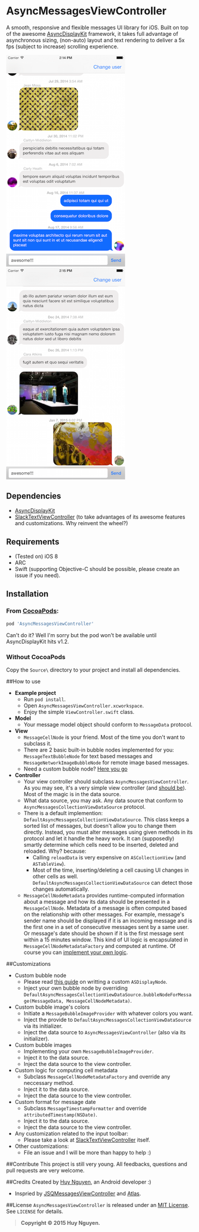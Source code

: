 # AsyncMessagesViewController

A smooth, responsive and flexible messages UI library for iOS. Built on top of the awesome [AsyncDisplayKit](https://github.com/facebook/AsyncDisplayKit) framework, it takes full advantage of asynchronous sizing, (non-auto) layout and text rendering to deliver a 5x fps (subject to increase) scrolling experience.

![Screenshot1](Screenshots/screenshot1.png) &nbsp;&nbsp; ![Screenshot2](Screenshots/screenshot2.png)

## Dependencies
* [AsyncDisplayKit](https://github.com/facebook/AsyncDisplayKit)
* [SlackTextViewController](https://github.com/slackhq/SlackTextViewController) (to take advantages of its awesome features and customizations. Why reinvent the wheel?)

## Requirements
* (Tested on) iOS 8
* ARC
* Swift (supporting Objective-C should be possible, please create an issue if you need).

## Installation
### From [CocoaPods](http://cocoapods.org):

````ruby
pod 'AsyncMessagesViewController'  
````

Can't do it? Well I'm sorry but the pod won't be available until AsyncDisplayKit hits v1.2.

### Without CocoaPods
Copy the `Source\` directory to your project and install all dependencies.

##How to use
* **Example project**
  * Run `pod install`.
  * Open `AsyncMessagesViewController.xcworkspace`.
  * Enjoy the simple `ViewController.swift` class.
* **Model**
  * Your message model object should conform to `MessageData` protocol.
* **View**
  * `MessageCellNode` is your friend. Most of the time you don't want to subclass it.
  * There are 2 basic built-in bubble nodes implemented for you: `MessageTextBubbleNode` for text based messages and `MessageNetworkImageBubbleNode` for remote image based messages.
  * Need a custom bubble node? [Here you go](#customizations)
* **Controller**
  * Your view controller should subclass `AsyncMessagesViewController`. As you may see, it's a very simple view controller (and [should be](http://www.objc.io/issue-1/lighter-view-controllers.html)). Most of the magic is in the data source.
  * What data source, you may ask. Any data source that conform to `AsyncMessagesCollectionViewDataSource` protocol.
  * There is a default implemention: `DefaultAsyncMessagesCollectionViewDataSource`. This class keeps a sorted list of messages, but doesn't allow you to change them directly. Instead, you must alter messages using given methods in its protocol and let it handle the heavy work. It can (supposedly) smartly determine which cells need to be inserted, deleted and reloaded. Why? because:
    * Calling `reloadData` is very expensive on `ASCollectionView` (and `ASTableView`). 
    * Most of the time, inserting/deleting a cell causing UI changes in other cells as well. `DefaultAsyncMessagesCollectionViewDataSource` can detect those changes automatically.
  * `MessageCellNodeMetadata` provides runtime-computed information about a message and how its data should be presented in a `MessageCellNode`. Metadata of a message is often computed based on the relationship with other messages. For example, message's sender name should be displayed if it is an incoming message and is the first one in a set of consecutive messages sent by a same user. Or message's date should be shown if it is the first message sent within a 15 minutes window. This kind of UI logic is encapsulated in `MessageCellNodeMetadataFactory` and computed at runtime. Of course you can [implement your own logic](#customizations).

##Customizations
  * Custom bubble node
    * Please read [this guide](http://asyncdisplaykit.org/guide/2) on writting a custom `ASDisplayNode`.
    * Inject your own bubble node by overriding `DefaultAsyncMessagesCollectionViewDataSource.bubbleNodeForMessage(MessageData, MessageCellNodeMetadata)`.
  * Custom bubble image's colors
    * Initiate a `MessageBubbleImageProvider` with whatever colors you want.
    * Inject the provide to `DefaultAsyncMessagesCollectionViewDataSource` via its initializer.
    * Inject the data source to `AsyncMessagesViewController` (also via its initializer).
  * Custom bubble images
    * Implementing your own `MessageBubbleImageProvider`.
    * Inject it to the data source.
    * Inject the data source to the view controller.
  * Custom logic for computing cell metadata
    * Subclass `MessageCellNodeMetadataFactory` and override any neccessary method.
    * Inject it to the data source.
    * Inject the data source to the view controller.
  * Custom format for message date
    * Subclass `MessageTimestampFormatter` and override `attributedTimestamp(NSDate)`.
    * Inject it to the data source.
    * Inject the data source to the view controller.
  * Any customization related to the input toolbar:
    * Please take a look at [SlackTextViewController](https://github.com/slackhq/SlackTextViewController) itself.
  * Other customizations:
    * File an issue and I will be more than happy to help :)
    
##Contribute
This project is still very young. All feedbacks, questions and pull requests are very welcome.

##Credits
Created by [Huy Nguyen](http://huytnguyen.me), an Android developer :)
* Inspried by [JSQMessagesViewController](https://github.com/jessesquires/JSQMessagesViewController) and [Atlas](https://github.com/layerhq/Atlas-iOS).
 
##License
`AsyncMessagesViewController` is released under an [MIT License](http://opensource.org/licenses/MIT). See `LICENSE` for details.

>**Copyright &copy; 2015 Huy Nguyen.**
